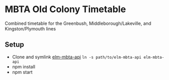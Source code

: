 # MBTA Old Colony Timetable

Combined timetable for the Greenbush, Middleborough/Lakeville, and Kingston/Plymouth lines

## Setup

* Clone and symlink [elm-mbta-api](https://github.com/skyqrose/elm-mbta-api) `ln -s path/to/elm-mbta-api elm-mbta-api`
* npm install
* npm start
